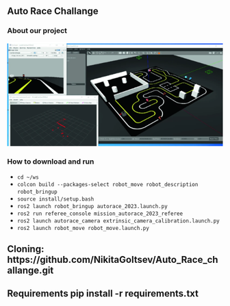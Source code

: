 <h2>Auto Race Challange</h2>
<h3>About our project</h3>
<p></p>
<img src='img/full_track.png'>
<h3>How to download and run</h3>
<ul>
    <li><code>cd ~/ws</code></li>
    <li><code>colcon build --packages-select robot_move robot_description robot_bringup </code></li>
    <li><code>source install/setup.bash</code></li>
    <li><code>ros2 launch robot_bringup autorace_2023.launch.py</code></li>
    <li><code>ros2 run referee_console mission_autorace_2023_referee</code></li>
    <li><code>ros2 launch autorace_camera extrinsic_camera_calibration.launch.py</code></li>
    <li><code>ros2 launch robot_move robot_move.launch.py</code></li>
</ul>

<h2>Cloning: https://github.com/NikitaGoltsev/Auto_Race_challange.git</h2>
<h2>Requirements pip install -r requirements.txt</h2>
